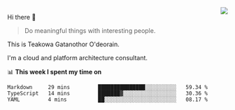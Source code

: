 <img align="right" src="https://github-readme-stats.vercel.app/api?username=Teakowa&show_icons=true&icon_color=2f80ed&text_color=718096&bg_color=ffffff&hide_title=true" />

Hi there 👋

> Do meaningful things with interesting people.

This is Teakowa Gatanothor O'deorain.

I'm a cloud and platform architecture consultant.

📊 **This week I spent my time on**
<!--START_SECTION:waka-->
```text
Markdown     29 mins         ███████████████░░░░░░░░░░   59.34 % 
TypeScript   14 mins         ███████▓░░░░░░░░░░░░░░░░░   30.36 % 
YAML         4 mins          ██░░░░░░░░░░░░░░░░░░░░░░░   08.17 % 
```
<!--END_SECTION:waka-->
